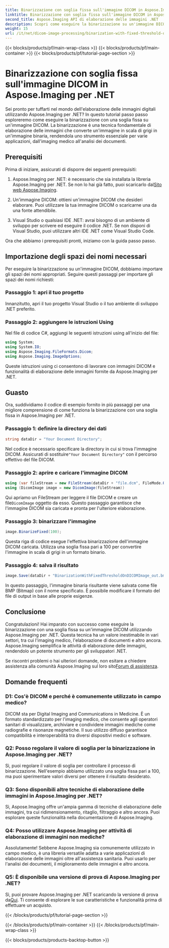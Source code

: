 ```yaml
---
title: Binarizzazione con soglia fissa sull'immagine DICOM in Aspose.Imaging per .NET
linktitle: Binarizzazione con soglia fissa sull'immagine DICOM in Aspose.Imaging per .NET
second_title: Aspose.Imaging API di elaborazione delle immagini .NET
description: Scopri come eseguire la binarizzazione su un'immagine DICOM utilizzando Aspose.Imaging per .NET. Guida passo passo con esempi di codice.
weight: 15
url: /it/net/dicom-image-processing/binarization-with-fixed-threshold-on-dicom-image/
---
```


{{< blocks/products/pf/main-wrap-class >}}
{{< blocks/products/pf/main-container >}}
{{< blocks/products/pf/tutorial-page-section >}}

# Binarizzazione con soglia fissa sull'immagine DICOM in Aspose.Imaging per .NET

Sei pronto per tuffarti nel mondo dell'elaborazione delle immagini digitali utilizzando Aspose.Imaging per .NET? In questo tutorial passo passo esploreremo come eseguire la binarizzazione con una soglia fissa su un'immagine DICOM. La binarizzazione è una tecnica fondamentale di elaborazione delle immagini che converte un'immagine in scala di grigi in un'immagine binaria, rendendola uno strumento essenziale per varie applicazioni, dall'imaging medico all'analisi dei documenti.

## Prerequisiti

Prima di iniziare, assicurati di disporre dei seguenti prerequisiti:

1.  Aspose.Imaging per .NET: è necessario che sia installata la libreria Aspose.Imaging per .NET. Se non lo hai già fatto, puoi scaricarlo dal[Sito web Aspose.Imaging](https://releases.aspose.com/imaging/net/).

2. Un'immagine DICOM: ottieni un'immagine DICOM che desideri elaborare. Puoi utilizzare la tua immagine DICOM o scaricarne una da una fonte attendibile.

3. Visual Studio o qualsiasi IDE .NET: avrai bisogno di un ambiente di sviluppo per scrivere ed eseguire il codice .NET. Se non disponi di Visual Studio, puoi utilizzare altri IDE .NET come Visual Studio Code.

Ora che abbiamo i prerequisiti pronti, iniziamo con la guida passo passo.

## Importazione degli spazi dei nomi necessari

Per eseguire la binarizzazione su un'immagine DICOM, dobbiamo importare gli spazi dei nomi appropriati. Seguire questi passaggi per importare gli spazi dei nomi richiesti:

### Passaggio 1: apri il tuo progetto

Innanzitutto, apri il tuo progetto Visual Studio o il tuo ambiente di sviluppo .NET preferito.

### Passaggio 2: aggiungere le istruzioni Using

Nel file di codice C#, aggiungi le seguenti istruzioni using all'inizio del file:

```csharp
using System;
using System.IO;
using Aspose.Imaging.FileFormats.Dicom;
using Aspose.Imaging.ImageOptions;
```

Queste istruzioni using ci consentono di lavorare con immagini DICOM e funzionalità di elaborazione delle immagini fornite da Aspose.Imaging per .NET.

## Guasto

Ora, suddividiamo il codice di esempio fornito in più passaggi per una migliore comprensione di come funziona la binarizzazione con una soglia fissa in Aspose.Imaging per .NET.

### Passaggio 1: definire la directory dei dati

```csharp
string dataDir = "Your Document Directory";
```

 Nel codice è necessario specificare la directory in cui si trova l'immagine DICOM. Assicurati di sostituire`"Your Document Directory"` con il percorso effettivo del file DICOM.

### Passaggio 2: aprire e caricare l'immagine DICOM

```csharp
using (var fileStream = new FileStream(dataDir + "file.dcm", FileMode.Open, FileAccess.Read))
using (DicomImage image = new DicomImage(fileStream))
```

 Qui apriamo un FileStream per leggere il file DICOM e creare un file`DicomImage` oggetto da esso. Questo passaggio garantisce che l'immagine DICOM sia caricata e pronta per l'ulteriore elaborazione.

### Passaggio 3: binarizzare l'immagine

```csharp
image.BinarizeFixed(100);
```

Questa riga di codice esegue l'effettiva binarizzazione dell'immagine DICOM caricata. Utilizza una soglia fissa pari a 100 per convertire l'immagine in scala di grigi in un formato binario.

### Passaggio 4: salva il risultato

```csharp
image.Save(dataDir + "BinarizationWithFixedThresholdOnDICOMImage_out.bmp", new BmpOptions());
```

In questo passaggio, l'immagine binaria risultante viene salvata come file BMP (Bitmap) con il nome specificato. È possibile modificare il formato del file di output in base alle proprie esigenze.

## Conclusione

Congratulazioni! Hai imparato con successo come eseguire la binarizzazione con una soglia fissa su un'immagine DICOM utilizzando Aspose.Imaging per .NET. Questa tecnica ha un valore inestimabile in vari settori, tra cui l'imaging medico, l'elaborazione di documenti e altro ancora. Aspose.Imaging semplifica le attività di elaborazione delle immagini, rendendolo un potente strumento per gli sviluppatori .NET.

Se riscontri problemi o hai ulteriori domande, non esitare a chiedere assistenza alla comunità Aspose.Imaging sul loro sito[Forum di assistenza](https://forum.aspose.com/).

## Domande frequenti

### D1: Cos'è DICOM e perché è comunemente utilizzato in campo medico?

DICOM sta per Digital Imaging and Communications in Medicine. È un formato standardizzato per l'imaging medico, che consente agli operatori sanitari di visualizzare, archiviare e condividere immagini mediche come radiografie e risonanze magnetiche. Il suo utilizzo diffuso garantisce compatibilità e interoperabilità tra diversi dispositivi medici e software.

### Q2: Posso regolare il valore di soglia per la binarizzazione in Aspose.Imaging per .NET?

Sì, puoi regolare il valore di soglia per controllare il processo di binarizzazione. Nell'esempio abbiamo utilizzato una soglia fissa pari a 100, ma puoi sperimentare valori diversi per ottenere il risultato desiderato.

### Q3: Sono disponibili altre tecniche di elaborazione delle immagini in Aspose.Imaging per .NET?

Sì, Aspose.Imaging offre un'ampia gamma di tecniche di elaborazione delle immagini, tra cui ridimensionamento, ritaglio, filtraggio e altro ancora. Puoi esplorare queste funzionalità nella documentazione di Aspose.Imaging.

### Q4: Posso utilizzare Aspose.Imaging per attività di elaborazione di immagini non mediche?

Assolutamente! Sebbene Aspose.Imaging sia comunemente utilizzato in campo medico, è una libreria versatile adatta a varie applicazioni di elaborazione delle immagini oltre all'assistenza sanitaria. Puoi usarlo per l'analisi dei documenti, il miglioramento delle immagini e altro ancora.

### Q5: È disponibile una versione di prova di Aspose.Imaging per .NET?

 Sì, puoi provare Aspose.Imaging per .NET scaricando la versione di prova da[Qui](https://releases.aspose.com/). Ti consente di esplorare le sue caratteristiche e funzionalità prima di effettuare un acquisto.

{{< /blocks/products/pf/tutorial-page-section >}}

{{< /blocks/products/pf/main-container >}}
{{< /blocks/products/pf/main-wrap-class >}}

{{< blocks/products/products-backtop-button >}}
